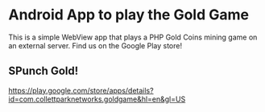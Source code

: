 # Android App to play the Gold Game 

This is a simple WebView app that plays a PHP Gold Coins mining game on an external server. 
Find us on the Google Play store!

## SPunch Gold!  
https://play.google.com/store/apps/details?id=com.collettparknetworks.goldgame&hl=en&gl=US

